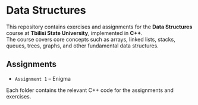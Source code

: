 # Data Structures

This repository contains exercises and assignments for the **Data Structures** course at **Tbilisi State University**, implemented in **C++**.  
The course covers core concepts such as arrays, linked lists, stacks, queues, trees, graphs, and other fundamental data structures.

## Assignments

- `Assignment 1` – Enigma

Each folder contains the relevant C++ code for the assignments and exercises.
